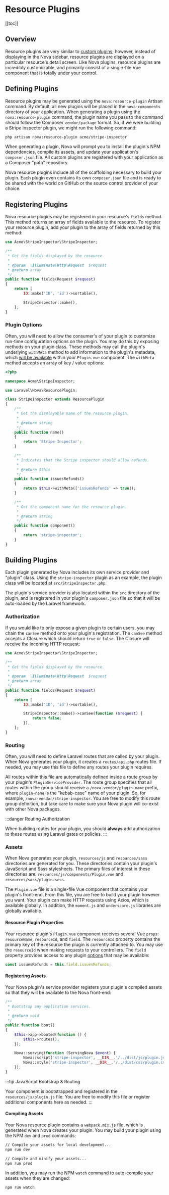 # Resource Plugins

[[toc]]

## Overview

Resource plugins are very similar to [custom plugins](./plugins.md); however, instead of displaying in the Nova sidebar, resource plugins are displayed on a particular resource's detail screen. Like Nova plugins, resource plugins are incredibly customizable, and primarily consist of a single-file Vue component that is totally under your control.

## Defining Plugins

Resource plugins may be generated using the `nova:resource-plugin` Artisan command. By default, all new plugins will be placed in the `nova-components` directory of your application. When generating a plugin using the `nova:resource-plugin` command, the plugin name you pass to the command should follow the Composer `vendor/package` format. So, if we were building a Stripe inspector plugin, we might run the following command:

```bash
php artisan nova:resource-plugin acme/stripe-inspector
```

When generating a plugin, Nova will prompt you to install the plugin's NPM dependencies, compile its assets, and update your application's `composer.json` file. All custom plugins are registered with your application as a Composer "path" repository.

Nova resource plugins include all of the scaffolding necessary to build your plugin. Each plugin even contains its own `composer.json` file and is ready to be shared with the world on GitHub or the source control provider of your choice.

## Registering Plugins

Nova resource plugins may be registered in your resource's `fields` method. This method returns an array of fields available to the resource. To register your resource plugin, add your plugin to the array of fields returned by this method:

```php
use Acme\StripeInspector\StripeInspector;

/**
 * Get the fields displayed by the resource.
 *
 * @param  \Illuminate\Http\Request  $request
 * @return array
 */
public function fields(Request $request)
{
    return [
        ID::make('ID', 'id')->sortable(),

        StripeInspector::make(),
    ];
}
```

### Plugin Options

Often, you will need to allow the consumer's of your plugin to customize run-time configuration options on the plugin. You may do this by exposing methods on your plugin class. These methods may call the plugin's underlying `withMeta` method to add information to the plugin's metadata, which [will be available](#resource-plugin-properties) within your `Plugin.vue` component. The `withMeta` method accepts an array of key / value options:

```php
<?php

namespace Acme\StripeInspector;

use Laravel\Nova\ResourcePlugin;

class StripeInspector extends ResourcePlugin
{
    /**
     * Get the displayable name of the resource plugin.
     *
     * @return string
     */
    public function name()
    {
        return 'Stripe Inspector';
    }

    /**
     * Indicates that the Stripe inspector should allow refunds.
     *
     * @return $this
     */
    public function issuesRefunds()
    {
        return $this->withMeta(['issuesRefunds' => true]);
    }

    /**
     * Get the component name for the resource plugin.
     *
     * @return string
     */
    public function component()
    {
        return 'stripe-inspector';
    }
}
```

## Building Plugins

Each plugin generated by Nova includes its own service provider and "plugin" class. Using the `stripe-inspector` plugin as an example, the plugin class will be located at `src/StripeInspector.php`.

The plugin's service provider is also located within the `src` directory of the plugin, and is registered in your plugin's `composer.json` file so that it will be auto-loaded by the Laravel framework.

### Authorization

If you would like to only expose a given plugin to certain users, you may chain the `canSee` method onto your plugin's registration. The `canSee` method accepts a Closure which should return `true` or `false`. The Closure will receive the incoming HTTP request:

```php
use Acme\StripeInspector\StripeInspector;

/**
 * Get the fields displayed by the resource.
 *
 * @param  \Illuminate\Http\Request  $request
 * @return array
 */
public function fields(Request $request)
{
    return [
        ID::make('ID', 'id')->sortable(),

        StripeInspector::make()->canSee(function ($request) {
            return false;
        }),
    ];
}
```

### Routing

Often, you will need to define Laravel routes that are called by your plugin. When Nova generates your plugin, it creates a `routes/api.php` routes file. If needed, you may use this file to define any routes your plugin requires.

All routes within this file are automatically defined inside a route group by your plugin's `PluginServiceProvider`. The route group specifies that all routes within the group should receive a `/nova-vendor/plugin-name` prefix, where `plugin-name` is the "kebab-case" name of your plugin. So, for example, `/nova-vendor/stripe-inspector`. You are free to modify this route group definition, but take care to make sure your Nova plugin will co-exist with other Nova packages.

:::danger Routing Authorization

When building routes for your plugin, you should **always** add authorization to these routes using Laravel gates or policies.
:::

### Assets

When Nova generates your plugin, `resources/js` and `resources/sass` directories are generated for you. These directories contain your plugin's JavaScript and Sass stylesheets. The primary files of interest in these directories are: `resources/js/components/Plugin.vue` and `resources/sass/plugin.scss`.

The `Plugin.vue` file is a single-file Vue component that contains your plugin's front-end. From this file, you are free to build your plugin however you want. Your plugin can make HTTP requests using Axios, which is available globally. In addition, the `moment.js` and `underscore.js` libraries are globally available.

#### Resource Plugin Properties

Your resource plugin's `Plugin.vue` component receives several Vue `props`: `resourceName`, `resourceId`, and `field`. The `resourceId` property contains the primary key of the resource the plugin is currently attached to. You may use the `resourceId` when making requests to your controllers. The `field` property provides access to any plugin [options](#plugin-options) that may be available:

```js
const issuesRefunds = this.field.issuesRefunds;
```

#### Registering Assets

Your Nova plugin's service provider registers your plugin's compiled assets so that they will be available to the Nova front-end:

```php
/**
 * Bootstrap any application services.
 *
 * @return void
 */
public function boot()
{
    $this->app->booted(function () {
        $this->routes();
    });

    Nova::serving(function (ServingNova $event) {
        Nova::script('stripe-inspector', __DIR__.'/../dist/js/plugin.js');
        Nova::style('stripe-inspector', __DIR__.'/../dist/css/plugin.css');
    });
}
```

:::tip JavaScript Bootstrap & Routing

Your component is bootstrapped and registered in the `resources/js/plugin.js` file. You are free to modify this file or register additional components here as needed.
:::

#### Compiling Assets

Your Nova resource plugin contains a `webpack.mix.js` file, which is generated when Nova creates your plugin. You may build your plugin using the NPM `dev` and `prod` commands:

```bash
// Compile your assets for local development...
npm run dev

// Compile and minify your assets...
npm run prod
```

In addition, you may run the NPM `watch` command to auto-compile your assets when they are changed:

```bash
npm run watch
```
